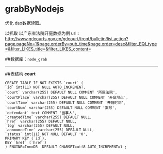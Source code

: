 grabByNodejs
=================
优化 dao数据读取。

以抓取 以广东省法院开庭数据为例
url : http://www.gdcourts.gov.cn/gdcourt/front/bulletin!list.action?page.pageNo=1&page.orderBy=pub_time&page.order=desc&filter_EQI_type=&filter_LIKES_title=&filter_LIKES_content=

##数据库：`node_grab`

------------------------------------------------------

##表结构
**court**

    CREATE TABLE IF NOT EXISTS `court` (
    `id` int(11) NOT NULL AUTO_INCREMENT,
    `court` varchar(255) DEFAULT NULL COMMENT '所属法院',
    `courtPlace` varchar(255) DEFAULT NULL COMMENT '开庭地点',
    `courtTime` varchar(255) DEFAULT NULL COMMENT '开庭时间',
    `courtNum` varchar(255) DEFAULT NULL COMMENT '案号',
    `defendant` text COMMENT '当事人',
    `createdTime` varchar(255) DEFAULT NULL,
    `href` varchar(255) DEFAULT NULL,
    `log` varchar(255) DEFAULT NULL,
    `announceTime` varchar(255) DEFAULT NULL,
    `status` int(11) NOT NULL DEFAULT '0',
    PRIMARY KEY (`id`),
    KEY `href` (`href`)
    ) ENGINE=InnoDB  DEFAULT CHARSET=utf8 AUTO_INCREMENT=1 ;